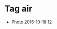 <!--
title: Tag air
date: 2020-06-28T14:56:50.546Z
tags:
-->
# Tag air

 * [Photo 2016-10-18 12](151976604492.md)